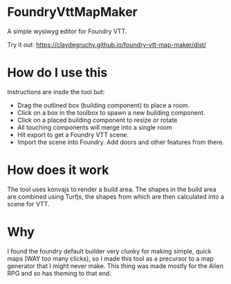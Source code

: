 # FoundryVttMapMaker

A simple wysiwyg editor for Foundry VTT.

Try it out:
https://claydegruchy.github.io/foundry-vtt-map-maker/dist/

# How do I use this

Instructions are insde the tool but:

-   Drag the outlined box (building component) to place a room.
-   Click on a box in the toolbox to spawn a new building component.
-   Click on a placed building component to resize or rotate
-   All touching components will merge into a single room
-   Hit export to get a Foundry VTT scene.
-   Import the scene into Foundry. Add doors and other features from there.

# How does it work

The tool uses konvajs to render a build area. The shapes in the build area are combined using Turfjs, the shapes from which are then calculated into a scene for VTT.

# Why

I found the foundry default builder very clunky for making simple, quick maps (WAY too many clicks), so I made this tool as a precursor to a map generator that I might never make. This thing was made mostly for the Alien RPG and so has theming to that end.
